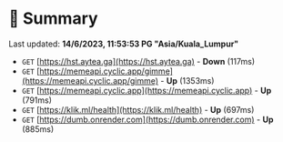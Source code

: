 # 📖 Summary
Last updated: **14/6/2023, 11:53:53 PG "Asia/Kuala_Lumpur"**

- `GET` [https://hst.aytea.ga](https://hst.aytea.ga) - **Down** (117ms)
- `GET` [https://memeapi.cyclic.app/gimme](https://memeapi.cyclic.app/gimme) - **Up** (1353ms)
- `GET` [https://memeapi.cyclic.app](https://memeapi.cyclic.app) - **Up** (791ms)
- `GET` [https://klik.ml/health](https://klik.ml/health) - **Up** (697ms)
- `GET` [https://dumb.onrender.com](https://dumb.onrender.com) - **Up** (885ms)
